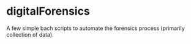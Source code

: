 # digitalForensics

A few simple bach scripts to automate the forensics process (primarily collection of data).
